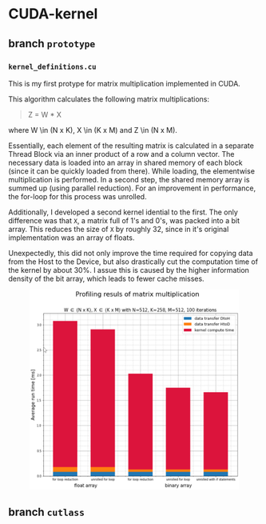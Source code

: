 # CUDA-kernel

## branch `prototype`
### `kernel_definitions.cu`

This is my first protype for matrix multiplication implemented in CUDA. 

This algorithm calculates the following matrix multiplications:

> Z = W * X

where W \in (N x K), X \in (K x M) and Z \in (N x M).

Essentially, each element of the resulting matrix is calculated in a separate Thread Block via an inner product of a row and a column vector. The necessary data is loaded into an array in shared memory of each block (since it can be quickly loaded from there). While loading, the elementwise multiplication is performed. In a second step, the shared memory array is summed up (using parallel reduction). For an improvement in performance, the for-loop for this process was unrolled.

Additionally, I developed a second kernel idential to the first. The only difference was that `X`, a matrix full of 1's and 0's, was packed into a bit array. This reduces the size of `X` by roughly 32, since in it's original implementation was an array of floats. 

Unexpectedly, this did not only improve the time required for copying data from the Host to the Device, but also drastically cut the computation time of the kernel by about 30%. I assue this is caused by the higher information density of the bit array, which leads to fewer cache misses.


<p align="center">
  <img src="./images/mat_mul_inner_comparrison_new.png" width=420" height="400">
</p>

## branch `cutlass`
